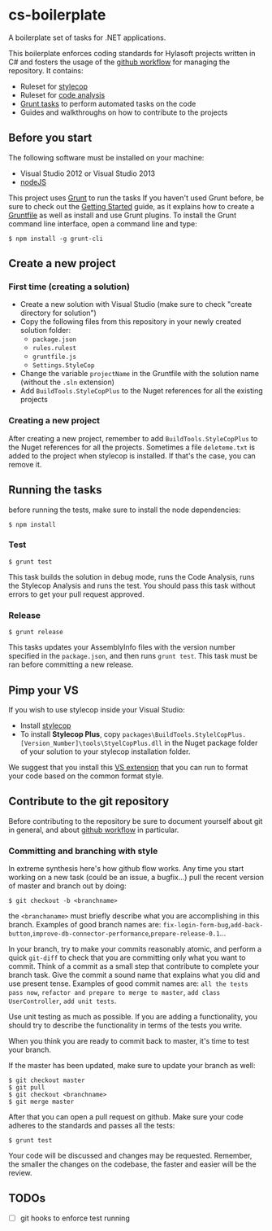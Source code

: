 cs-boilerplate
==============

A boilerplate set of tasks for .NET applications.

This boilerplate enforces coding standards for Hylasoft projects written in C# and fosters the usage of the [github workflow](https://guides.github.com/introduction/flow/index.html) for managing the repository. It contains:

- Ruleset for [stylecop](https://stylecop.codeplex.com/)
- Ruleset for [code analysis](http://msdn.microsoft.com/en-us/library/dd264939.aspx)
- [Grunt tasks](http://gruntjs.com/) to perform automated tasks on the code
- Guides and walkthroughs on how to contribute to the projects

## Before you start

The following software must be installed on your machine:

- Visual Studio 2012 or Visual Studio 2013
- [nodeJS](nodejs.org)

This project uses [Grunt](http://gruntjs.com/) to run the tasks If you haven't used Grunt before, be sure to check out the [Getting Started](http://gruntjs.com/getting-started) guide, as it explains how to create a [Gruntfile](http://gruntjs.com/sample-gruntfile) as well as install and use Grunt plugins. To install the Grunt command line interface, open a command line and type:

    $ npm install -g grunt-cli

## Create a new project

### First time (creating a solution)

- Create a new solution with Visual Studio (make sure to check "create directory for solution")
- Copy the following files from this repository in your newly created solution folder:
  - `package.json`
  - `rules.rulest`
  - `gruntfile.js`
  - `Settings.StyleCop`
- Change the variable `projectName` in the Gruntfile with the solution name (without the `.sln` extension)
- Add `BuildTools.StyleCopPlus` to the Nuget references for all the existing projects

### Creating a new project

After creating a new project, remember to add `BuildTools.StyleCopPlus` to the Nuget references for all the projects. Sometimes a file `deleteme.txt` is added to the project when stylecop is installed. If that's the case, you can remove it.

## Running the tasks

before running the tests, make sure to install the node dependencies:

    $ npm install

### Test

    $ grunt test

This task builds the solution in debug mode, runs the Code Analysis, runs the Stylecop Analysis and runs the test. You should pass this task without errors to get your pull request approved.

### Release

    $ grunt release

This tasks updates your AssemblyInfo files with the version number specified in the `package.json`, and then runs `grunt test`. This task must be ran before committing a new release.

## Pimp your VS

If you wish to use stylecop inside your Visual Studio:

- Install [stylecop](http://stylecop.codeplex.com/releases/view/79972)
- To install **Stylecop Plus**, copy `packages\BuildTools.StylelCopPlus.[Version_Number]\tools\StyelCopPlus.dll` in the Nuget package folder of your solution to your stylecop installation folder.

We suggest that you install this [VS extension](https://visualstudiogallery.msdn.microsoft.com/de9d25ac-8715-4169-9aa8-58a96db1f125?SRC=VSIDE) that you can run to format your code based on the common format style.

## Contribute to the git repository

Before contributing to the repository be sure to document yourself about git in general, and about [github workflow](https://guides.github.com/introduction/flow/index.html) in particular.

### Committing and branching with style

In extreme synthesis here's how github flow works. Any time you start working on a new task (could be an issue, a bugfix...) pull the recent version of master and branch out by doing:
````
$ git checkout -b <branchname>
````
the `<branchaname>` must briefly describe what you are accomplishing in this branch. Examples of good branch names are: `fix-login-form-bug`,`add-back-button`,`improve-db-connector-performance`,`prepare-release-0.1`...

In your branch, try to make your commits reasonably atomic, and perform a quick `git-diff` to check that you are committing only what you want to commit. Think of a commit as a small step that contribute to complete your branch task. Give the commit a sound name that explains what you did and use present tense. Examples of good commit names are: `all the tests pass now`, `refactor and prepare to merge to master`, `add class UserController`, `add unit tests`.

Use unit testing as much as possible. If you are adding a functionality, you should try to describe the functionality in terms of the tests you write.

When you think you are ready to commit back to master, it's time to test your branch.

If the master has been updated, make sure to update your branch as well:
````
$ git checkout master
$ git pull
$ git checkout <branchname>
$ git merge master
````
After that you can open a pull request on github. Make sure your code adheres to the standards and passes all the tests:
````
$ grunt test
````
Your code will be discussed and changes may be requested. Remember, the smaller the changes on the codebase, the faster and easier will be the review.

## TODOs

- [ ] git hooks to enforce test running
